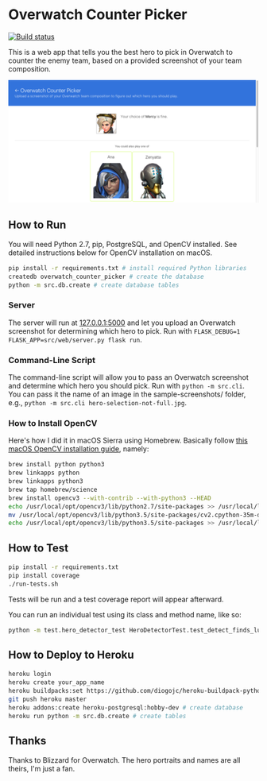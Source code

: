 # Overwatch Counter Picker

[![Build status](https://travis-ci.org/cheshire137/overwatch-counter-picker.svg?branch=master)](https://travis-ci.org/cheshire137/overwatch-counter-picker)

This is a web app that tells you the best hero to pick in Overwatch to
counter the enemy team, based on a provided screenshot of your team composition.

![Screenshot of app](https://raw.githubusercontent.com/cheshire137/overwatch-counter-picker/master/app-screenshot.png)

## How to Run

You will need Python 2.7, pip, PostgreSQL, and OpenCV installed. See detailed
instructions below for OpenCV installation on macOS.

```bash
pip install -r requirements.txt # install required Python libraries
createdb overwatch_counter_picker # create the database
python -m src.db.create # create database tables
```

### Server

The server will run at [127.0.0.1:5000](http://127.0.0.1:5000/) and let you
upload an Overwatch screenshot for determining which hero to pick. Run with
`FLASK_DEBUG=1 FLASK_APP=src/web/server.py flask run`.

### Command-Line Script

The command-line script will allow you to pass an Overwatch screenshot and
determine which hero you should pick. Run with `python -m src.cli`. You can pass
it the name of an image in the sample-screenshots/ folder, e.g.,
`python -m src.cli hero-selection-not-full.jpg`.

### How to Install OpenCV

Here's how I did it in macOS Sierra using Homebrew. Basically follow
[this macOS OpenCV installation guide](http://www.pyimagesearch.com/2016/12/19/install-opencv-3-on-macos-with-homebrew-the-easy-way/),
namely:

```bash
brew install python python3
brew linkapps python
brew linkapps python3
brew tap homebrew/science
brew install opencv3 --with-contrib --with-python3 --HEAD
echo /usr/local/opt/opencv3/lib/python2.7/site-packages >> /usr/local/lib/python2.7/site-packages/opencv3.pth
mv /usr/local/opt/opencv3/lib/python3.5/site-packages/cv2.cpython-35m-darwin.so /usr/local/opt/opencv3/lib/python3.5/site-packages/cv2.so
echo /usr/local/opt/opencv3/lib/python3.5/site-packages >> /usr/local/lib/python3.5/site-packages/opencv3.pth
```

## How to Test

```bash
pip install -r requirements.txt
pip install coverage
./run-tests.sh
```

Tests will be run and a test coverage report will appear afterward.

You can run an individual test using its class and method name, like so:

```bash
python -m test.hero_detector_test HeroDetectorTest.test_detect_finds_lucio_when_present
```

## How to Deploy to Heroku

```bash
heroku login
heroku create your_app_name
heroku buildpacks:set https://github.com/diogojc/heroku-buildpack-python-opencv-scipy
git push heroku master
heroku addons:create heroku-postgresql:hobby-dev # create database
heroku run python -m src.db.create # create tables
```

## Thanks

Thanks to Blizzard for Overwatch. The hero portraits and names are all theirs,
I'm just a fan.
